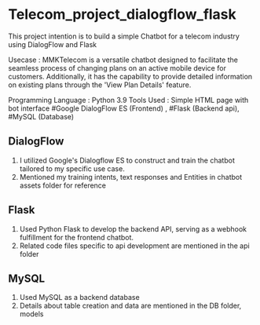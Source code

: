 # Telecom_project_dialogflow_flask

This project intention is to build a simple Chatbot for a telecom industry using DialogFlow and Flask

Usecase : MMKTelecom is a versatile chatbot designed to facilitate the seamless process of changing plans on an active mobile device for customers. Additionally, it has the capability to provide detailed information on existing plans through the 'View Plan Details' feature.

Programming Language : Python 3.9
Tools Used : Simple HTML page with bot interface #Google DialogFlow ES (Frontend) , #Flask (Backend api), #MySQL (Database)

## DialogFlow
1. I utilized Google's Dialogflow ES to construct and train the chatbot tailored to my specific use case.
2. Mentioned my training intents, text responses and Entities in chatbot assets folder for reference

## Flask
1. Used Python Flask to develop the backend API, serving as a webhook fulfillment for the frontend chatbot.
2. Related code files specific to api development are mentioned in the api folder

## MySQL
1. Used MySQL as a backend database
2. Details about table creation and data are mentioned in the DB folder, models

